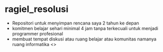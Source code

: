 # ragiel_resolusi
- Repositori untuk menyimpan rencana saya 2 tahun ke depan
- komitmen belajar sehari minimal 4 jam tanpa terkecuali untuk menjadi programmer profesional
- membuat tempat diskusi atau ruang belajar atau komunitas namanya ruang informatika <>
